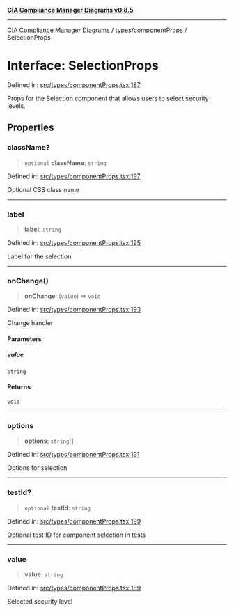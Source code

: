 [**CIA Compliance Manager Diagrams v0.8.5**](../../../README.md)

***

[CIA Compliance Manager Diagrams](../../../modules.md) / [types/componentProps](../README.md) / SelectionProps

# Interface: SelectionProps

Defined in: [src/types/componentProps.tsx:187](https://github.com/Hack23/cia-compliance-manager/blob/eca22610f41e5f6b6c0cece88769b1ffbe9db4bd/src/types/componentProps.tsx#L187)

Props for the Selection component that allows users to select security levels.

## Properties

### className?

> `optional` **className**: `string`

Defined in: [src/types/componentProps.tsx:197](https://github.com/Hack23/cia-compliance-manager/blob/eca22610f41e5f6b6c0cece88769b1ffbe9db4bd/src/types/componentProps.tsx#L197)

Optional CSS class name

***

### label

> **label**: `string`

Defined in: [src/types/componentProps.tsx:195](https://github.com/Hack23/cia-compliance-manager/blob/eca22610f41e5f6b6c0cece88769b1ffbe9db4bd/src/types/componentProps.tsx#L195)

Label for the selection

***

### onChange()

> **onChange**: (`value`) => `void`

Defined in: [src/types/componentProps.tsx:193](https://github.com/Hack23/cia-compliance-manager/blob/eca22610f41e5f6b6c0cece88769b1ffbe9db4bd/src/types/componentProps.tsx#L193)

Change handler

#### Parameters

##### value

`string`

#### Returns

`void`

***

### options

> **options**: `string`[]

Defined in: [src/types/componentProps.tsx:191](https://github.com/Hack23/cia-compliance-manager/blob/eca22610f41e5f6b6c0cece88769b1ffbe9db4bd/src/types/componentProps.tsx#L191)

Options for selection

***

### testId?

> `optional` **testId**: `string`

Defined in: [src/types/componentProps.tsx:199](https://github.com/Hack23/cia-compliance-manager/blob/eca22610f41e5f6b6c0cece88769b1ffbe9db4bd/src/types/componentProps.tsx#L199)

Optional test ID for component selection in tests

***

### value

> **value**: `string`

Defined in: [src/types/componentProps.tsx:189](https://github.com/Hack23/cia-compliance-manager/blob/eca22610f41e5f6b6c0cece88769b1ffbe9db4bd/src/types/componentProps.tsx#L189)

Selected security level
